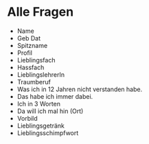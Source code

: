 # Alle Fragen 

- Name
- Geb Dat
- Spitzname
- Profil
- Lieblingsfach
- Hassfach
- LieblingslehrerIn
- Traumberuf
- Was ich in 12 Jahren nicht verstanden habe.
- Das habe ich immer dabei.
- Ich in 3 Worten
- Da will ich mal hin (Ort)
- Vorbild
- Lieblingsgetränk
- Lieblingsschimpfwort

